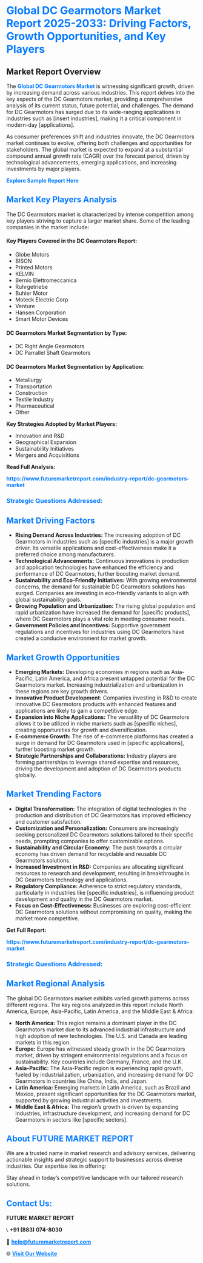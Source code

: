<h1 style="color: #007BFF;">Global DC Gearmotors Market Report 2025-2033: Driving Factors, Growth Opportunities, and Key Players</h1>

<section id="overview">
<h2>Market Report Overview</h2>
<p>The <a href="https://www.futuremarketreport.com/industry-report/dc-gearmotors-market" style="color: #007BFF; text-decoration: none;"><strong>Global DC Gearmotors Market</strong></a> is witnessing significant growth, driven by increasing demand across various industries. This report delves into the key aspects of the DC Gearmotors market, providing a comprehensive analysis of its current status, future potential, and challenges. The demand for DC Gearmotors has surged due to its wide-ranging applications in industries such as [insert industries], making it a critical component in modern-day [applications].</p>
<p>As consumer preferences shift and industries innovate, the DC Gearmotors market continues to evolve, offering both challenges and opportunities for stakeholders. The global market is expected to expand at a substantial compound annual growth rate (CAGR) over the forecast period, driven by technological advancements, emerging applications, and increasing investments by major players.</p>
</section>

<section id="overview">
<p><a href="https://www.futuremarketreport.com/request-sample/reportId=86706" style="color: #007BFF; text-decoration: none;"><strong>Explore Sample Report Here</strong></a></p>
</section>

<section id="key-players">
<h2 style="color: #007BFF;">Market Key Players Analysis</h2>
<p>The DC Gearmotors market is characterized by intense competition among key players striving to capture a larger market share. Some of the leading companies in the market include:</p>
<h4>Key Players Covered in the DC Gearmotors Report:</h4>
<ul><li>Globe Motors</li><li>BISON</li><li>Printed Motors</li><li>KELVIN</li><li>Bernio Elettromeccanica</li><li>Ruhrgetriebe</li><li>Buhler Motor</li><li>Moteck Electric Corp</li><li>Venture</li><li>Hansen Corporation</li><li>Smart Motor Devices</li></ul>
<h4>DC Gearmotors Market Segmentation by Type:</h4>
<ul><li>DC Right Angle Gearmotors</li><li>DC Parrallel Shaft Gearmotors</li></ul>

<h4>DC Gearmotors Market Segmentation by Application:</h4>
<ul><li>Metallurgy</li><li>Transportation</li><li>Construction</li><li>Textile Industry</li><li>Pharmaceutical</li><li>Other</li></ul>
<p><strong>Key Strategies Adopted by Market Players:</strong></p>
<ul>
<li>Innovation and R&D</li>
<li>Geographical Expansion</li>
<li>Sustainability Initiatives</li>
<li>Mergers and Acquisitions</li>
</ul>
</section>

<section>
<p><strong>Read Full Analysis: </strong></p><a href="https://www.futuremarketreport.com/industry-report/dc-gearmotors-market" style="color: #007BFF; text-decoration: none;"><strong>https://www.futuremarketreport.com/industry-report/dc-gearmotors-market</strong></a>
<h3 style="color: #007BFF;">Strategic Questions Addressed:</h3>
</section>

<section id="driving-factors">
<h2 style="color: #007BFF;">Market Driving Factors</h2>
<ul>
<li><strong>Rising Demand Across Industries:</strong> The increasing adoption of DC Gearmotors in industries such as [specific industries] is a major growth driver. Its versatile applications and cost-effectiveness make it a preferred choice among manufacturers.</li>
<li><strong>Technological Advancements:</strong> Continuous innovations in production and application technologies have enhanced the efficiency and performance of DC Gearmotors, further boosting market demand.</li>
<li><strong>Sustainability and Eco-Friendly Initiatives:</strong> With growing environmental concerns, the demand for sustainable DC Gearmotors solutions has surged. Companies are investing in eco-friendly variants to align with global sustainability goals.</li>
<li><strong>Growing Population and Urbanization:</strong> The rising global population and rapid urbanization have increased the demand for [specific products], where DC Gearmotors plays a vital role in meeting consumer needs.</li>
<li><strong>Government Policies and Incentives:</strong> Supportive government regulations and incentives for industries using DC Gearmotors have created a conducive environment for market growth.</li>
</ul>
</section>

<section id="growth-opportunities">
<h2 style="color: #007BFF;">Market Growth Opportunities</h2>
<ul>
<li><strong>Emerging Markets:</strong> Developing economies in regions such as Asia-Pacific, Latin America, and Africa present untapped potential for the DC Gearmotors market. Increasing industrialization and urbanization in these regions are key growth drivers.</li>
<li><strong>Innovative Product Development:</strong> Companies investing in R&D to create innovative DC Gearmotors products with enhanced features and applications are likely to gain a competitive edge.</li>
<li><strong>Expansion into Niche Applications:</strong> The versatility of DC Gearmotors allows it to be utilized in niche markets such as [specific niches], creating opportunities for growth and diversification.</li>
<li><strong>E-commerce Growth:</strong> The rise of e-commerce platforms has created a surge in demand for DC Gearmotors used in [specific applications], further boosting market growth.</li>
<li><strong>Strategic Partnerships and Collaborations:</strong> Industry players are forming partnerships to leverage shared expertise and resources, driving the development and adoption of DC Gearmotors products globally.</li>
</ul>
</section>

<section id="trending-factors">
<h2 style="color: #007BFF;">Market Trending Factors</h2>
<ul>
<li><strong>Digital Transformation:</strong> The integration of digital technologies in the production and distribution of DC Gearmotors has improved efficiency and customer satisfaction.</li>
<li><strong>Customization and Personalization:</strong> Consumers are increasingly seeking personalized DC Gearmotors solutions tailored to their specific needs, prompting companies to offer customizable options.</li>
<li><strong>Sustainability and Circular Economy:</strong> The push towards a circular economy has driven demand for recyclable and reusable DC Gearmotors solutions.</li>
<li><strong>Increased Investment in R&D:</strong> Companies are allocating significant resources to research and development, resulting in breakthroughs in DC Gearmotors technology and applications.</li>
<li><strong>Regulatory Compliance:</strong> Adherence to strict regulatory standards, particularly in industries like [specific industries], is influencing product development and quality in the DC Gearmotors market.</li>
<li><strong>Focus on Cost-Effectiveness:</strong> Businesses are exploring cost-efficient DC Gearmotors solutions without compromising on quality, making the market more competitive.</li>
</ul>
</section>

<section>
<p><strong>Get Full Report: </strong></p><a href="https://www.futuremarketreport.com/industry-report/dc-gearmotors-market" style="color: #007BFF; text-decoration: none;"><strong>https://www.futuremarketreport.com/industry-report/dc-gearmotors-market</strong></a>
<h3 style="color: #007BFF;">Strategic Questions Addressed:</h3>
</section>


<section id="regional-analysis">
<h2 style="color: #007BFF;">Market Regional Analysis</h2>
<p>The global DC Gearmotors market exhibits varied growth patterns across different regions. The key regions analyzed in this report include North America, Europe, Asia-Pacific, Latin America, and the Middle East & Africa:</p>
<ul>
<li><strong>North America:</strong> This region remains a dominant player in the DC Gearmotors market due to its advanced industrial infrastructure and high adoption of new technologies. The U.S. and Canada are leading markets in this region.</li>
<li><strong>Europe:</strong> Europe has witnessed steady growth in the DC Gearmotors market, driven by stringent environmental regulations and a focus on sustainability. Key countries include Germany, France, and the U.K.</li>
<li><strong>Asia-Pacific:</strong> The Asia-Pacific region is experiencing rapid growth, fueled by industrialization, urbanization, and increasing demand for DC Gearmotors in countries like China, India, and Japan.</li>
<li><strong>Latin America:</strong> Emerging markets in Latin America, such as Brazil and Mexico, present significant opportunities for the DC Gearmotors market, supported by growing industrial activities and investments.</li>
<li><strong>Middle East & Africa:</strong> The region’s growth is driven by expanding industries, infrastructure development, and increasing demand for DC Gearmotors in sectors like [specific sectors].</li>
</ul>
</section>

<footer>
<h2 style="color: #007BFF;">About FUTURE MARKET REPORT</h2>
<p>We are a trusted name in market research and advisory services, delivering actionable insights and strategic support to businesses across diverse industries. Our expertise lies in offering:</p>

<p>Stay ahead in today’s competitive landscape with our tailored research solutions.</p>

<h2 style="color: #007BFF;">Contact Us:</h2>
<p><strong>FUTURE MARKET REPORT</strong></p>
<p>📞 <strong>+91 (883) 074-8030</strong></p>
<p>📧 <strong><a href="mailto:help@futuremarketreport.com" style="color: #007BFF;">help@futuremarketreport.com</a></strong></p>
<p>🌐 <strong><a href="https://www.futuremarketreport.com/" style="color: #007BFF;">Visit Our Website</a></strong></p>
</footer>